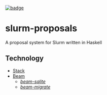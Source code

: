 [![badge](https://action-badges.now.sh/barrymoo/slurm-proposals)](https://github.com/barrymoo/slurm-proposals/actions)

# slurm-proposals

A proposal system for Slurm written in Haskell

## Technology

- [Stack](https://docs.haskellstack.org/en/stable/README)
- [Beam](http://tathougies.github.io/beam)
  - [_beam-sqlite_](http://tathougies.github.io/beam/user-guide/backends/beam-sqlite)
  - [_beam-migrate_](http://tathougies.github.io/beam/schema-guide/migrations)
